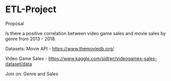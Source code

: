 # ETL-Project
Proposal

Is there a positive correlation between video game sales and movie sales by genre from 2013 - 2018.

Datasets:
Movie API - https://www.themoviedb.org/

Video Game Sales -  https://www.kaggle.com/sidtwr/videogames-sales-dataset/data

Join on:
Genre and Sales

